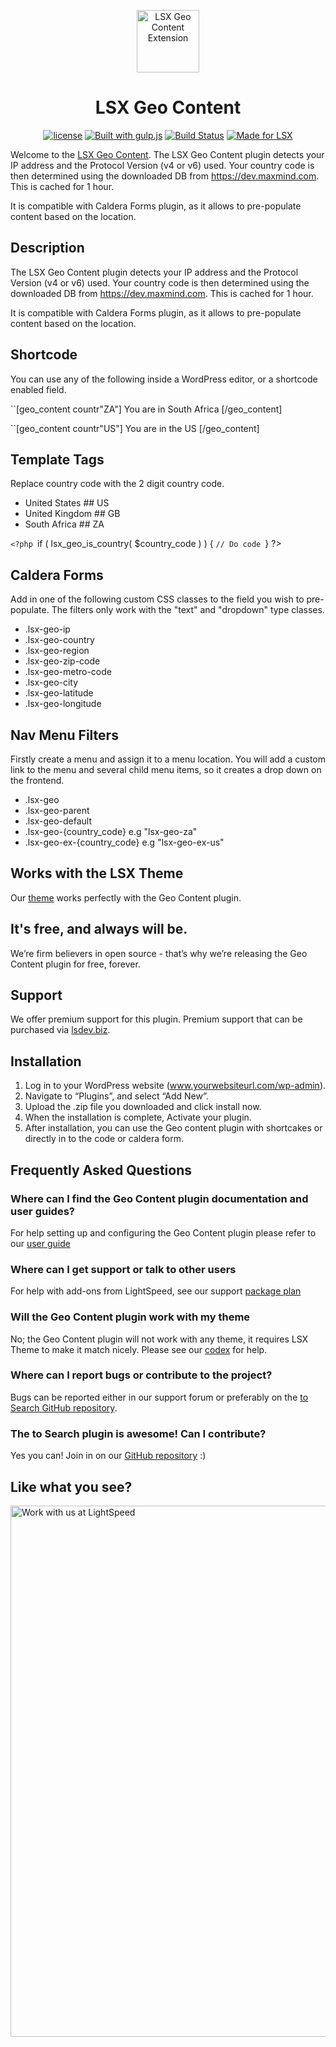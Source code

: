 <p align="center"><a target="_blank" href="https://lsx.lsdev.biz/"><img width="100px;" src="https://lsx.lsdev.biz/wp-content/uploads/2019/02/geolocate_550_x550_480.png" alt="LSX Geo Content Extension"></a>
</p>
<h1 align="center">LSX Geo Content</h1>

<p align="center">
	  <a href="https://www.gnu.org/licenses/gpl-3.0.en.html"><img src="https://poser.pugx.org/woocommerce/woocommerce/license" alt="license"></a>
    <a href="http://gulpjs.com/"><img src="https://img.shields.io/badge/built%20with-gulp.js-green.svg" alt="Built with gulp.js"></a>
  	<a href="https://travis-ci.org/github/lightspeeddevelopment/lsx-geo-content"><img src="https://travis-ci.org/lightspeeddevelopment/lsx-geo-content.svg?branch=master" alt="Build Status"></a>
    <a href="https://lsx.lsdev.biz/"><img src="https://lsx.lsdev.biz/wp-content/uploads/2019/06/Designed-for-LSX-Theme-blue.png" alt="Made for LSX"></a>
</p>

Welcome to the [LSX Geo Content](https://lsx.lsdev.biz/documentation/lsx-geo-content/). The LSX Geo Content plugin detects your IP address and the Protocol Version (v4 or v6) used. Your country code is then determined using the downloaded DB from https://dev.maxmind.com. This is cached for 1 hour.

It is compatible with Caldera Forms plugin, as it allows to pre-populate content based on the location.

## Description
The LSX Geo Content plugin detects your IP address and the Protocol Version (v4 or v6) used. Your country code is then determined using the downloaded DB from https://dev.maxmind.com. This is cached for 1 hour.

It is compatible with Caldera Forms plugin, as it allows to pre-populate content based on the location.

## Shortcode
You can use any of the following inside a WordPress editor, or a shortcode enabled field.

``[geo_content countr"ZA"] You are in South Africa [/geo_content]

``[geo_content countr"US"] You are in the US [/geo_content]

## Template Tags
Replace country code with the 2 digit country code.
-  United States ## US
-  United Kingdom ## GB
- South Africa ## ZA

``<?php
 ``if ( lsx_geo_is_country( $country_code ) ) {
    ``// Do code
    ``} ?>

## Caldera Forms
Add in one of the following custom CSS classes to the field you wish to pre-populate. The filters only work with the "text" and "dropdown" type classes.
- .lsx-geo-ip
- .lsx-geo-country
- .lsx-geo-region
- .lsx-geo-zip-code
- .lsx-geo-metro-code
- .lsx-geo-city
- .lsx-geo-latitude
- .lsx-geo-longitude


## Nav Menu Filters
Firstly create a menu and assign it to a menu location.  You will add a custom link to the menu and several child menu items, so it creates a drop down on the frontend.
- .lsx-geo
- .lsx-geo-parent
- .lsx-geo-default
- .lsx-geo-{country_code}  e.g "lsx-geo-za"
- .lsx-geo-ex-{country_code} e.g "lsx-geo-ex-us"

## Works with the LSX Theme
Our [theme](https://lsx.lsdev.biz/) works perfectly with the Geo Content plugin.

## It's free, and always will be.
We’re firm believers in open source - that’s why we’re releasing the Geo Content plugin for free, forever.

## Support
We offer premium support for this plugin. Premium support that can be purchased via [lsdev.biz](https://www.lsdev.biz/).

## Installation
1. Log in to your WordPress website (www.yourwebsiteurl.com/wp-admin).
2. Navigate to “Plugins”, and select “Add New”.
3. Upload the .zip file you downloaded and click install now.
4. When the installation is complete, Activate your plugin.
5. After installation, you can use the Geo content plugin with shortcakes or directly in to the code or caldera form.

## Frequently Asked Questions
### Where can I find the Geo Content plugin documentation and user guides?
For help setting up and configuring the Geo Content plugin please refer to our [user guide](https://www.lsdev.biz/documentation/lsx/geo-content-extension/)
### Where can I get support or talk to other users
For help with add-ons from LightSpeed, see our support [package plan](https://www.lsdev.biz/website-packages/)
### Will the Geo Content plugin work with my theme
No; the Geo Content plugin will not work with any theme, it requires LSX Theme to make it match nicely. Please see our [codex](https://www.lsdev.biz/documentation/lsx/geo-content-extension/) for help.
### Where can I report bugs or contribute to the project?
Bugs can be reported either in our support forum or preferably on the [to Search GitHub repository](https://github.com/lightspeeddevelopment/to/issues).
### The to Search plugin is awesome! Can I contribute?
Yes you can! Join in on our [GitHub repository](https://github.com/lightspeeddevelopment/lsx-geo-content) :)

## Like what you see?
<a href="https://www.lsdev.biz/contact/"><img src="https://www.lsdev.biz/wp-content/uploads/2020/02/work-with-lightspeed.png" width="850" alt="Work with us at LightSpeed"></a>
